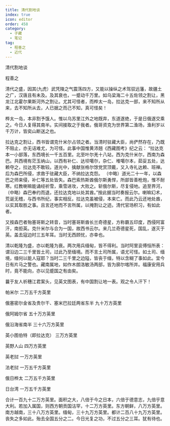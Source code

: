 ```yaml
---
title: 清代割地谈
index: true
icon: editor
order: 458
category:
  - 子藏
  - 笔记
tag:
  - 程善之
  - 近代
---
```


清代割地谈  

程善之  

清代之盛，因其(九虎）武凭陵之气震荡四方，又能以操纵之术驾驭远藩，故疆土之广，汉唐且有未及。及其衰也，一蹙动千万里。如乌梁海二十五佐领之割让，黑龙江北霍尔果斯河外之割让。尤其可怪者，而桦太一岛，拉达克一部，来不知所从来，去不知所从去，人已据之而己不知，真可怪矣！  

桦太一岛，本非割予饿人。惟以乌苏里江外之地既弃，东道遂绝，于是日俄遂交乘之。今日人复得其南半。实间接取之于我者。俄哥资克为世界第二渔场，渔利岁以千万计，皆奕山断送之也。  

拉达克之割让，西书皆谓克什米尔占领之者。当清时驻藏大臣，尚俨然存在，乃既不阻止，亦无诘难尤，为可怪。此事中国惟黄沛翘《西藏图考》纪之云： “拉达克本一小部落，东西境长一千五百里。北至叶尔羌十八站，西为克什米尔，西南为森巴。共西境有茫玉纳山，以西有补仁、达坝噶尔，杂仁、堆噶尔本，茹妥五处，达赖夺之，拉达克不敢较。道光中，擒献张格尔馀党赏顶戴，又入寺礼达赖、班禅。后为森巴所侵，求救于驻藏大臣，不纳拉达克怨。  （中略）道光二十一年，以森巴之师来侵，补仁等五处皆失。森巴索热斯酋俄尔斯勇悍，所部皆善枪炮，惟不耐寒。红教喇嘛能诵经祈雪，乘雪进攻，大败之。斩俄尔斯，尽复侵地。追至界河，（中略）森巴奉约而退，还拉达克地以处其酋。”按此据当时奏报云尔。喇嘛幻术，荒诞无稽，与西书所纪，事实相反。拉达克虽被侵，本来亡。而此乃云还地处酋，以实其取胜之事。且言还地而不言所属，以掩割让之迹。清代官场积习，有如此者。  

又按森巴者殆塞哥斯之转音，当时塞哥斯酋长兰奇德星，方称霸五印度，西侵阿富汗，南拒英。克什米尔与合为一国，故西书云尔。来几兰奇德星死，国乱，遂灭于英。盖去寇边时三五年耳。当时无西顾忧，亦幸也。  

清以乾隆为盛，亦以乾隆为衰。两次用兵缅甸，皆不得利。当时阿里衮傅恒所表：谓沿边二三千里皆土司，过此乃至缅境。而不言土司所属，语尤可怪。如土司、缅境，缅何以能人寇耶？当时二三千里之边隘，皆丧于缅，特以含糊了事如此。宜今日有片马之警也。藏南属地，如作木朗洛敏汤两部，皆为廓尔喀所并。福康安用兵时，竟不能向，亦以见蹙国之有由矣。  

曩于友人祈穗江君案头，见英文图表，有中国割让地一表。观之令人汗下！  

帕米尔    二万五千方英里  

俄塞密尔金省及贵尔干、塞米巴拉廷两省东半 九十万方英里  

俄阿姆尔省    五十万方英里  

俄沿海省南半    三十六万方英里  

英小图伯特（即拉达克）    三万方英里  

英野人山    四万方英里  

英老挝    一万方英里  

法老挝    一万五千方英里  

俄日桦太    二万五千方英里  

日台湾    一万五千方英里  

合计一百九十二万方英里。面积之大，八倍于今之日本，六倍于德意志，九倍乎意大利。若加入属国，则西方朝贡国沽罕，十二万方英里。东方朝鲜，八万方英里。南方越南，三十八万方英里。缅甸，三十九万方英里。都计二百八十九万方英里。丧失之多如此。殆去全国五分之二。今日光复之功，不过五分之三耳。犹有待也。  
